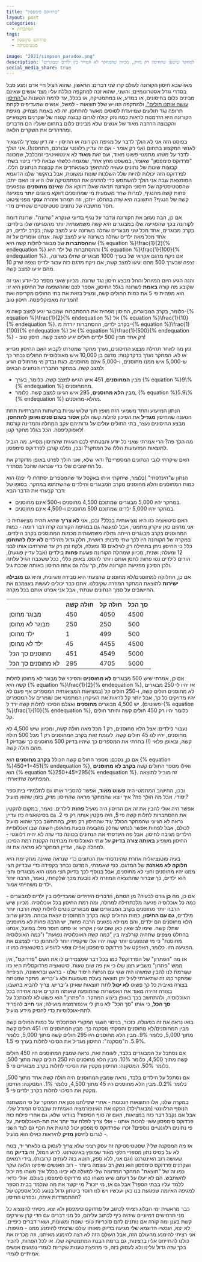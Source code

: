 ```yaml
---
title: "פרדוקס סימפסון"
layout: post
categories:
  - הסתברות
tags:
  - פרדוקס סימפסון
  - סטטיסטיקה

image: "2021/simpson_paradox.png"
description: 'איך חיסון נגד מגיפה שעוזר באותה המידה לילדים ומבוגרים עשוי ליפול קורבן למחקר שיטען שהחיסון רק מזיק, מכיוון שהמחקר לא הפריד בין ילדים ומבוגרים?'
social_media_share: true
---
```


מאז שבא חיסון הקורונה לעולם קרו שני דברים: הראשון, שהוא הציל חיי אדם ומנע סבל בסדרי גודל אסטרונומיים; והשני, שהוא זכה למתקפה כוללת עליו מצד אנשים שאינם מבינים כלום בחיסונים, או במדע, או במתמטיקה, או בכלל, עד לרמת הטענות ש<a href="{{site.baseurl}}{{site.post_images}}/2021/corona_vaccine_false_claim.png">"החיסון עושה אותנו חולים"</a>, ולמתקפה הזו יש שלל תוצאות - למשל, אנשים שמעדיפים לקחת תרופה נגד תולעים שמיועדת לסוסים מאשר להתחסן. זה לא באמת מצחיק. מגיפת הקורונה היא הזדמנות לראות כמה נזק יכולה לגרום קבוצה קטנה של שקרנים מקצועיים והקבוצה הרחבה מאוד של אנשים שלא מבינים כלום בתחום שעליו הם מדברים ומהדהדים את השקרים הלאה.

בפוסט הזה אני לא הולך לדבר על מגיפת הקורונה או החיסון - זה דיון שצריך להשאיר לאנשי המקצוע בתחום (אני רק אומר - אם זה עדיין רלוונטי עבורכם, תתחסנו!). אני הולך לדבר על משהו מתמטי פשוט מאוד, ועם זאת <strong>מאוד</strong> לא אינטואיטיבי ומבלבל, שמכונה "פרדוקס סימפסון" שאומר, במשפט מחץ אחד, שמגמה כלשהי שבאה לידי ביטוי בשתי קבוצות שונות של נתונים עשויה להתהפך כשמאחדים את קבוצות הנתונים הללו. לפרדוקס הזה יכולות להיות שלל השלכות שונות ומשונות, אבל בהקשר שלנו הדוגמא המומצאת שבה אני הולך להשתמש כדי להדגים את המתמטיקה שלו היא זו: האם ייתכן שהסטטיסטיקה של חיסוני הקורונה תראה שאלו דווקא אלו ש<strong>אינם מחוסנים</strong> שנפגעים פחות קשה מהנגיף, למרות שחד משמעית מי שמחוסנים דווקא מוגנים <strong>יותר</strong> מפגיעה קשה של הנגיף? התשובה היא שזה בהחלט ייתכן, וזה תמרור אזהרה <strong>ענקי</strong> מפני ציטוט חסר מחשבה של נתונים סטטיסטיים שטחיים מדי.

אם כן, הבה נעזוב את הקורונה ונדבר על נגיף בדיוני שנקרא "שרונה". שרונה דומה לקורונה בכך שהפגיעה שלו במבוגרים היא קשה משמעותית יותר מהפגיעה שלו בילדים: בקרב מבוגרים, אחד מכל שני מבוגרים שחלה בשרונה יגיע למצב קשה; בקרב ילדים, רק אחד מכל מאה ילדים שחלה בשרונה יגיע למצב קשה. אנחנו אומרים על זה ש<strong>ההסתברות</strong> של מבוגר לחלות קשה היא {% equation %}\frac{1}{2}{% endequation %} וההסתברות של ילד היא {% equation %}\frac{1}{100}{% endequation %}. אם ניקח מדגם אקראי של בערך 1000 מבוגרים שחלו בשרונה, נצפה שבערך 500 מהם יגיעו למצב קשה; אם ניקח מדגם כזה עבור ילדים נצפה שרק 10 מהם יגיעו למצב קשה.

והנה הגיע היום המיוחל והחל מבצע חיסון נגד שרונה. מכיוון שאני מספר כל-יודע ואני זה שקובע מה קורה <strong>באמת</strong> לשרונה בגלל החיסון, אספר לכם שההשפעה של החיסון היא זו: הוא מפחית פי 5 את כמות החולים קשה, ומציל בזאת את בתי החולים מקריסה ואת המדינה מאפוקליפסה. חיסון טוב!

כלומר, בקרב המבוגרים, החיסון מפחית את ההסתברות שמבוגר יגיע למצב קשה מ-{% equation %}\frac{1}{2}{% endequation %} אל {% equation %}\frac{1}{10}{% endequation %}. בקרב ילדים, ההסתברות יורדת מ-{% equation %}\frac{1}{100}{% endequation %} אל {% equation %}\frac{1}{500}{% endequation %} - רק אחד מבין 500 ילדים חולים יגיע למצב קשה. חיסון טוב!

זמן מה לאחר תחילת מבצע החיסונים, נערך מחקר שמטרתו לקבוע האם החיסון מסייע או לא. המחקר נערך בדקדקנות: מדגם בן 10,000 איש מאוכלוסיית החולים נבחר כך ש-5,000 איש ממנו מחוסנים, ו-5,000 אינם מחוסנים. כעת נבדק מי מהחולים הגיע למצב קשה. במחקר התבררו הנתונים הבאים:

<ul> <li>מבין <strong>המחוסנים</strong>, 451 איש הגיעו למצב קשה. כלומר, בערך {% equation %}9\%{% endequation %} מהמחוסנים.</li>


<li>מבין <strong>הלא מחוסנים</strong>, 295 איש הגיעו למצב קשה. כלומר, {% equation %}5.9\%{% endequation %} מהלא-מחוסנים.</li>

</ul>

הנתון המזעזע והחד משמעי הזה מופץ תוך שלוש שניות ברשתות החברתיות תחת הטענה שהחיסון <strong>מגדיל</strong> את הסיכון לחלות קשה ולכן <strong>אסור בשום פנים ואופן להתחסן</strong>. מבצע החיסונים נעצר, בתי החולים עולים על גדותיהם עקב המחלה והמדינה קורסת לאפוקליפסה. הכל בגלל מחקר קטן!

מה הלך פה? הרי אמרתי שאני כל יודע והבטחתי לכם חגיגית שהחיסון מסייע. מה הוביל לתוצאות המזעזעות הללו של המחקר? ובכן, נפלנו קורבן לפרדוקס סימפסון.

האם שיקרתי לגבי הנתונים המספריים? ודאי שלא, ואני הולך לפרט באופן מדוקדק את כל החישובים שלי כדי שנראה שהכל מסתדר.

הנתון ש"הינדסתי" (כלומר, שיחקתי איתו באקסל עד שהמספרים יסתדרו לי יפה) הוא כמות המחוסנים והלא מחוסנים מקרב המבוגרים והילדים שהשתתפו במחקר. בסופו של דבר קבעתי את הדבר הבא:

<ul> <li>במחקר יהיו 5,000 מבוגרים שמתוכם 4,500 מחוסנים ו-500 אינם מחוסנים.</li>


<li>במחקר יהיו 5,000 ילדים שמתוכם 500 מחוסנים ו-4,500 אינם מחוסנים.</li>

</ul>

האם סיטואציה כזו היא מציאותית בכלל? ובכן, אני <strong>לא צריך</strong> שהיא תהיה מציאותית כי אני מדגים כאן עיקרון מתמטי, אבל למעשה גם במגיפת הקורונה קרה דבר דומה - כמות המחוסנים בקרב מבוגרים הייתה גדולה משמעותית מכמות המחוסנים בקרב הילדים. במקרה של הקורונה היו לכך שתי סיבות: ראשית, חלק גדול מהילדים <strong>לא יכלו להתחסן</strong> כלל כי החיסון ניתן בתחילה רק לגילאים 18 ומעלה, ולקח זמן רק עד שהרחיבו אותו לבני 12 ומעלה; ושנית, מכיוון שמחלת הקורונה פוגעת <strong>פחות</strong> בילדים (אבל עדיין פוגעת), הורים לילדים נטו פחות לחסן אותם ויותר להסס. באופן כללי, ככל ששכבת הגיל עלתה ולכן הסיכון מפגיעת הקורונה עלה, כך עלה גם אחוז החיסון באותה שכבת גיל.

אם כן, החלוקה למחוסנים/לא מחוסנים שהצעתי היא סבירה והגיונית, והיא גם <strong>מובילה ישירות</strong> לתוצאת המחקר המוזרה שקיבלנו. אתם כבר יכולים לעשות בעצמכם את החישובים על סמך הנתונים שנתתי, אבל אני אפרט אותם בכל מקרה.

<table>
<tr>
<th></th>
<th>חולה קשה</th>
<th>חולה קל</th>
<th>סך הכל</th>
</tr>

<tr>
<td>מבוגר מחוסן</td>
<td>450</td>
<td>4050</td>
<td>4500</td>
</tr>

<tr>
<td>מבוגר לא מחוסן</td>
<td>250</td>
<td>250</td>
<td>500</td>
</tr>

<tr>
<td>ילד מחוסן</td>
<td>1</td>
<td>499</td>
<td>500</td>
</tr>

<tr>
<td>ילד לא מחוסן</td>
<td>45</td>
<td>4455</td>
<td>4500</td>
</tr>

<tr>
<td>מחוסנים סך הכל</td>
<td>451</td>
<td>4549</td>
<td>5000</td>
</tr>

<tr>
<td>לא מחוסנים סך הכל</td>
<td>295</td>
<td>4705</td>
<td>5000</td>
</tr>

</table>

אם כן, אמרתי שיש 500 מבוגרים <strong>לא מחוסנים</strong> והסיכוי של מבוגר לא מחוסן לחלות קשה היא {% equation %}\frac{1}{2}{% endequation %}, אז יהיו לי 250 מבוגרים לא מחוסנים חולים קשה, ו-250 חולים קל (במציאות המציאותית המספרים אף פעם לא יהיו מדויקים כל כך, אבל יותר קל לראות את העיקרון המתמטי אם שומרים על המספרים פשוטים). יש 4,500 מבוגרים <strong>מחוסנים</strong> ואצלם הסיכוי לחלות קשה ירד ל-{% equation %}\frac{1}{10}{% endequation %}, כלומר יהיו רק 450 חולים קשה והיתר חולים קל.

נעבור לילדים: אצל הלא מחוסנים, רק 1 מכל מאה חולה קשה, ומכיוון שיש 4,500 לא מחוסנים, יהיו לנו 45 חולים קשה. לעומת זאת בקרב המחוסנים רק 1 מכל 500 חולה קשה, ובאופן פלאי (!) בחרתי את המספרים כך שיהיו בדיוק 500 מחוסנים כך שבדיוק 1 מהם חולה קשה.

אם כן, נסכם: מספר החולים קשה הכולל <strong>בקרב מחוסנים</strong> הוא {% equation %}450+1=451{% endequation %}, ואילו מספר החולים קשה <strong>בקרב לא מחוסנים</strong> הוא {% equation %}250+45=295{% endequation %}. זה מוביל לתוצאה המפתיעה שתיארתי.

ובכן, החישוב המתמטי היה <strong>פשוט מאוד</strong>, אפשר להסביר אותו גם לתלמידי בית ספר יסודי. אבל מה הולך פה? איך יוצא שהמחקר מראה שהחיסון מזיק, בזמן שהוא מועיל?

אפשר היה אולי להבין את זה אם החיסון היה מועיל <strong>פחות</strong> לילדים. נאמר, במקום להקטין את ההסתברות לחלות קשה פי 5, היה מקטין אותה רק פי 2. גם בסיטואציה כזו עדיין נראה לא הגיוני שהמחקר הכולל יגיד שהחיסון רק מזיק, בהתחשב בכך שהוא מועיל לכולם, אבל לפחות אפשר לנחש שחלק מהבעיה נובעת מהאופן השונה שבו אוכלוסיית הילדים מגיבה לחיסון. אבל פה הינדסתי את הנתונים בכוונה כדי שזה לא יהיה רלוונטי - החיסון משפיע <strong>באותה צורה בדיוק</strong> על שתי האוכלוסיות מבחינת הקטנת רמת הסיכון למחלה קשה, ועדיין המחקר לא מראה את זה.

בעיה פוטנציאלית אחרת שהינדסתי את הנתונים כדי שנראה שאינה מתקיימת היא <strong>חלוקה לא מאוזנת</strong> של המדגם. כפי שאמרתי, המדגם נבחר בקפידה כדי שבדיוק חצי ממנו יהיו מחוסנים וחצי לא מחוסנים, אבל בנוסף לכך בדיוק חצי ממנו הוא מבוגרים וחצי הוא ילדים, כך שברור שהתוצאה המוזרה לא נובעת מכך שלקחתי, נאמר, הרבה יותר ילדים משהייתי אמור.

אם כן, מה <strong>כן</strong> גורם לבעיה? מן הסתם, הדברים היחידים שמבדילים בין ילדים למבוגרים - כמה כל אוכלוסיה פגיעה מלכתחילה למחלה, ומה רמת החיסון בכל אוכלוסיה. מכיוון שיש הרבה יותר מחוסנים בקרב המבוגרים <strong>וגם</strong> מבוגרים נוטים לחלות קשה הרבה יותר מילדים, <strong>גם עם החיסון</strong>, כמות החולים קשה בקרב המחוסנים יוצאת גבוהה. מכיוון שרוב הלא מחוסנים הם ילדים, והם ממילא נפגעים הרבה פחות, יש הרבה פחות לא מחוסנים שחלו קשה. שימו לב שאין כאן שום עניין אקראי או סתם חוסר מזל: בפועל, אנחנו בהחלט מצפים שתהיה קורלציה בין "כמה קשה האוכלוסיה נפגעת" ו"כמה האוכלוסיה מחוסנת" כי מי שנפגעים יותר קשה יהיו אלו שיקפידו יותר להתחסן כדי לצמצם את הפגיעה הזו. כלומר, האפקט של פרדוקס סימפסון אפילו <strong>צפוי</strong> להופיע בסיטואציה כמו זו.

אז מה "הפתרון" של הפרדוקס? כמו בכל דבר שמצמידים לו את השם "פרדוקס", אין ממש "פתרון" משביע רצון שלו כי אין פה שום טעות. סיטואציה פרדוקסלית היא כזו שגורמת לנו להבין שמשהו היה שגוי עם הנחות היסוד שלנו - בראש ובראשונה, הציפייה שמחקר כמו זה שתיארתי לעיל יתן תוצאה בעלת משמעות ולא ג'יבריש. מחקר שמנותח בצורה נאיבית כל כך פשוט <strong>לא יכול</strong> לתת תוצאות שאינן ג'יבריש. צריך להביא בחשבון בצורה זהירה מאוד את האפשרות שהתופעה שאותה חוקרים אינה אחידה בכל האוכלוסיה, ולהתחשב בכך באופן ביצוע המחקר. ה"פתרון" הוא פשוט לא להסתכל על <strong>סך הכל</strong>, כי אותו "סך הכל" לא נותן לי אינפורמציה מועילה; אני <strong>חייב</strong> להפריד לתת-אוכלוסיות כדי להסיק מידע מועיל.

בואו נראה את זה בפעולה. כזכור, בניסוי השגוי המקורי הסתכלתי על כמות החולים קשה מבין המחוסנים/לא מחוסנים והסקתי מסקנה כך: מבין המחוסנים היו 451 חולים קשה מתוך 5,000, כלומר 9%. מבין הלא מחוסנים היו 295 חולים קשה מתוך 5,000, כלומר 5.9%. ה"מסקנה": החיסון מגדיל את הסיכוי לחלות בערך פי 1.5.

אם נסתכל על המבוגרים בלבד, לעומת זאת, נראה שמבין המחוסנים היו 450 חולים קשה מתוך 4,500, כלומר 10%. מבין הלא מחוסנים היו 250 חולים קשה מתוך 500, כלומר 50%. המסקנה: החיסון מקטין את הסיכוי לחלות בקרב מבוגרים פי 5.

אם נסתכל על הילדים בלבד, נראה שמבין המחוסנים היה חולה קשה אחד מתוך 500, כלומר 0.2%. מבין הלא מחוסנים היו 45 מתוך 4,500, כלומר 1%. המסקנה: החיסון מקטין את הסיכוי לחלות בקרב ילדים פי 5.

במקרה שלנו, אלו התוצאות הנכונות - אחרי שפילחנו נכון את המחקר על פי המשתנה הנוסף הרלוונטי (מבוגר/ילד) הפקנו את האינפורמציה האמיתית שבבסיס המודל שלי. אבל אם נקבל דבר כזה במציאות, האם זה סוף הסיפור? בוודאי שלא. גם אחרי פילוח כזה פרדוקס סימפסון עשוי להכות אותנו - אולי צריך לפלח עוד יותר את תת-האוכלוסיות, על פי נתונים רלוונטיים נוספים? זכרו שפרדוקס סימפסון יכול להטות את הכף גם לצד השני - לגרום לחיסון <strong>מזיק</strong> להיראות כאילו הוא מועיל.

אז מה המסקנה שלי? שסטטיסטיקה זה עסק רציני שלא צריך לעסוק בו כלאחר יד, בטח לא על בסיס נתון מספרי חלקי מאוד שמופץ באינטרנט. לרוע המזל, זה <strong>בדיוק</strong> מה שעושה רוב האינטרנט (וגם אני, ללא ספק, חוטא בזה לעתים קרובות). בידי רמאים ושקרנים פרדוקס סימפסון הוא נשק רב עוצמה ביותר - רוב האנשים שיפיצו הלאה שקר כמו זה של "תוצאת" המחקר המדומה שלי למעלה לא יבינו בכלל איך משהו פה יכול להשתבש. הם לא יעלו על דעתם שיש משהו כמו פרדוקס סימפסון בעולם. אולי כדאי ללמד עליו בבתי הספר? אבל גם אז, מי יזכור? מי יקשר את מה שנלמד בבית הספר למגיפה האיומה שפוגעת בנו כאן ועכשיו ויש לנו חוסר ביטחון גדול בנוגע לכל אספקט של ההתמודדות איתה, ובפרט החיסון?

כבר מראשית ימי הבלוג רציתי לכתוב על פרדוקס סימפסון ולא יצא. ניסיתי להמציא כל מני תרחישים דמיוניים שיהיה כיף לכתוב עליהם, כל מני דברים עם חדי קרן שיורקים קשת בענן ומה קורה אם נותנים להם סוכריות טופי שונות ומשונות, ושאר דברים כיפיים. לא יצא, ועכשיו הדוגמא שלי מגיעה בדיוק מאותו עולם שרציתי להימנע ממנו - מגיפות. אני רציתי להימנע מהעולם הזה, אבל העולם הזה לא רצה להימנע מאיתנו, וזה מכריח את כולנו להתייחס אליו ברצינות, גם ברמת הבנת המתמטיקה שלו. או לכל הפחות, להכיר בכך שזה גדול עלינו ולא לעסוק בזה, כי מהפצת טענות שקריות לגמרי נפגעים אנשים אמיתיים לגמרי. 